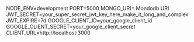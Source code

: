 NODE_ENV=development
PORT=5000
MONGO_URI= Mondodb URI
JWT_SECRET=your_super_secret_jwt_key_here_make_it_long_and_complex
JWT_EXPIRE=7d
GOOGLE_CLIENT_ID=your_google_client_id
GOOGLE_CLIENT_SECRET=your_google_client_secret
CLIENT_URL=http://localhost:3000

